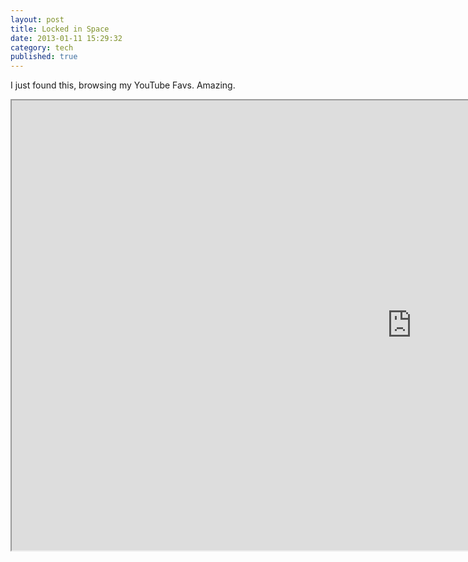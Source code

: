 ```yaml
---
layout: post
title: Locked in Space
date: 2013-01-11 15:29:32
category: tech
published: true
---
```


I just found this, browsing my YouTube Favs. Amazing.<br>
<div class="video-wrapper">
<div class="video-container-16-9">
<iframe width="1280" height="720" src="http://www.youtube.com/embed/Ws6AAhTw7RA"></iframe>
</div>
</div>
